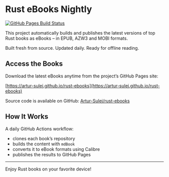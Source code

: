 # Rust eBooks Nightly

[![GitHub Pages Build Status](https://github.com/Artur-Sulej/rust-ebooks/actions/workflows/publish.yml/badge.svg)](https://github.com/Artur-Sulej/rust-ebooks/actions/workflows/publish.yml)

This project automatically builds and publishes the latest versions of top Rust books as eBooks – in EPUB, AZW3 and MOBI formats.

Built fresh from source. Updated daily. Ready for offline reading.

## Access the Books

Download the latest eBooks anytime from the project’s GitHub Pages site:

[https://artur-sulej.github.io/rust-ebooks](https://artur-sulej.github.io/rust-ebooks)

Source code is available on GitHub: [Artur-Sulej/rust-ebooks](https://github.com/Artur-Sulej/rust-ebooks)

## How It Works

A daily GitHub Actions workflow:

- clones each book’s repository
- builds the content with `mdBook`
- converts it to eBook formats using Calibre
- publishes the results to GitHub Pages

---

Enjoy Rust books on your favorite device!